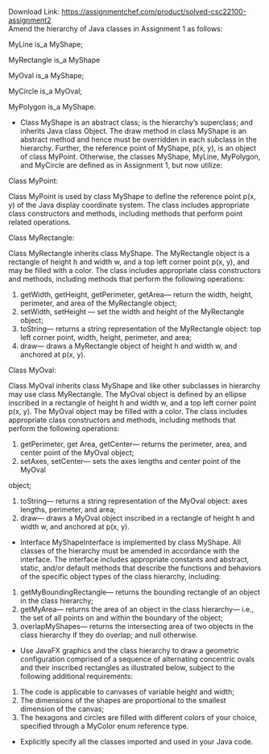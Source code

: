 Download Link: https://assignmentchef.com/product/solved-csc22100-assignment2
<br>
Amend the hierarchy of Java classes in Assignment 1 as follows:

MyLine is_a MyShape;

MyRectangle is_a MyShape

MyOval is_a MyShape;

MyCircle is_a MyOval;

MyPolygon is_a MyShape.




<ul>

 <li>Class MyShape is an abstract class; is the hierarchy’s superclass; and inherits Java class Object. The draw method in class MyShape is an abstract method and hence must be overridden in each subclass in the hierarchy. Further, the reference point of MyShape, p(x, y), is an object of class MyPoint.  Otherwise, the classes MyShape, MyLine, MyPolygon, and MyCircle are defined as in Assignment 1, but now utilize:</li>

</ul>




Class MyPoint:




Class MyPoint is used by class MyShape to define the reference point p(x, y) of the Java display coordinate system.  The class includes appropriate class constructors and methods, including methods that perform point related operations.




Class MyRectangle:




Class MyRectangle inherits class MyShape.  The MyRectangle object is a rectangle of height h and width w, and a top left corner point p(x, y), and may be filled with a color.  The class includes appropriate class constructors and methods, including methods that perform the following operations:




<ol>

 <li>getWidth, getHeight, getPerimeter, getArea— return the width, height, perimeter, and area of the MyRectangle object;</li>

 <li>setWidth, setHeight — set the width and height of the MyRectangle object;</li>

 <li>toString— returns a string representation of the MyRectangle object: top left corner point, width, height, perimeter, and area;</li>

 <li>draw— draws a MyRectangle object of height h and width w, and anchored at p(x, y).</li>

</ol>




Class MyOval:




Class MyOval inherits class MyShape and like other subclasses in hierarchy may use class MyRectangle.  The MyOval object is defined by an ellipse inscribed in a rectangle of height h and width w, and a top left corner point p(x, y).  The MyOval object may be filled with a color.  The class includes appropriate class constructors and methods, including methods that perform the following operations:




<ol>

 <li>getPerimeter, get Area, getCenter— returns the perimeter, area, and center point of the MyOval object;</li>

 <li>setAxes, setCenter— sets the axes lengths and center point of the MyOval</li>

</ol>

object;

<ol>

 <li>toString— returns a string representation of the MyOval object: axes lengths, perimeter, and area;</li>

 <li>draw— draws a MyOval object inscribed in a rectangle of height h and width w, and anchored at p(x, y).</li>

</ol>




<ul>

 <li>Interface MyShapeInterface is implemented by class MyShape. All classes of the hierarchy must be amended in accordance with the interface. The interface includes appropriate constants and abstract, static, and/or default methods that describe the functions and behaviors of the specific object types of the class hierarchy, including:</li>

</ul>




<ol>

 <li>getMyBoundingRectangle— returns the bounding rectangle of an object in the class hierarchy;</li>

 <li>getMyArea— returns the area of an object in the class hierarchy— i.e., the set of all points on and within the boundary of the object;</li>

 <li>overlapMyShapes— returns the intersecting area of two objects in the class hierarchy if they do overlap; and null otherwise.</li>

</ol>




<ul>

 <li>Use JavaFX graphics and the class hierarchy to draw a geometric configuration comprised of a sequence of alternating concentric ovals and their inscribed rectangles as illustrated below, subject to the following additional requirements:</li>

</ul>




<ol>

 <li>The code is applicable to canvases of variable height and width;</li>

 <li>The dimensions of the shapes are proportional to the smallest dimension of the canvas;</li>

 <li>The hexagons and circles are filled with different colors of your choice, specified through a MyColor enum reference type.</li>

</ol>




<ul>

 <li>Explicitly specify all the classes imported and used in your Java code.</li>

</ul>


